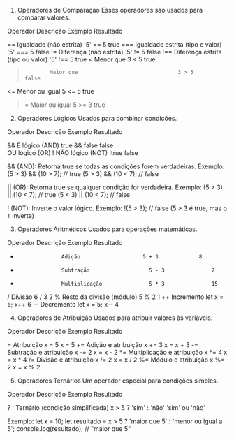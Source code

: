 1. Operadores de Comparação
Esses operadores são usados para comparar valores.

Operador	  Descrição	                              Exemplo	    Resultado

==	        Igualdade (não estrita)	                '5' == 5	  true
===	        Igualdade estrita (tipo e valor)	      '5' === 5	  false
!=	        Diferença (não estrita)	                '5' != 5	  false
!==	        Diferença estrita (tipo ou valor)	      '5' !== 5	  true
<	          Menor que	                               3 < 5	    true
>	          Maior que	                               3 > 5	    false
<=	        Menor ou igual	                         5 <= 5	    true
>=	        Maior ou igual	                         5 >= 3	    true



2. Operadores Lógicos
Usados para combinar condições.

Operador	Descrição	          Exemplo	                   Resultado

&&	      E lógico (AND)	    true && false	             false
`		                          `	                         OU lógico (OR)
!	        NÃO lógico (NOT)	  !true	                     false


&& (AND): Retorna true se todas as condições forem verdadeiras.
Exemplo:
(5 > 3) && (10 > 7); // true
(5 > 3) && (10 < 7); // false


|| (OR): Retorna true se qualquer condição for verdadeira.
Exemplo:
(5 > 3) || (10 < 7); // true
(5 < 3) || (10 < 7); // false


! (NOT): Inverte o valor lógico.
Exemplo:
!(5 > 3); // false (5 > 3 é true, mas o `!` inverte)


3. Operadores Aritméticos
Usados para operações matemáticas.

Operador	        Descrição	                Exemplo	      Resultado

+	                Adição	                  5 + 3	            8
-	                Subtração	                5 - 3	            2 
*	                Multiplicação	            5 * 3	            15
/	                Divisão	                  6 / 3	            2
%	                Resto da divisão (módulo)	5 % 2	            1
++	              Incremento	              let x = 5; x++	  6
--	              Decremento	              let x = 5; x--	  4


4. Operadores de Atribuição
Usados para atribuir valores às variáveis.

Operador	        Descrição	                    Exemplo	          Resultado

=	                Atribuição	                  x = 5	            x = 5
+=	              Adição e atribuição	          x += 3	          x = x + 3
-=	              Subtração e atribuição	      x -= 2	          x = x - 2
*=	              Multiplicação e atribuição	  x *= 4	          x = x * 4
/=	              Divisão e atribuição	        x /= 2	          x = x / 2
%=	              Módulo e atribuição	          x %= 2	          x = x % 2



5. Operadores Ternários
Um operador especial para condições simples.

Operador	    Descrição	                            Exemplo	                      Resultado

? :	          Ternário (condição simplificada)	    x > 5 ? 'sim' : 'não'	        'sim' ou 'não'

Exemplo:
let x = 10;
let resultado = x > 5 ? 'maior que 5' : 'menor ou igual a 5';
console.log(resultado); // "maior que 5"
